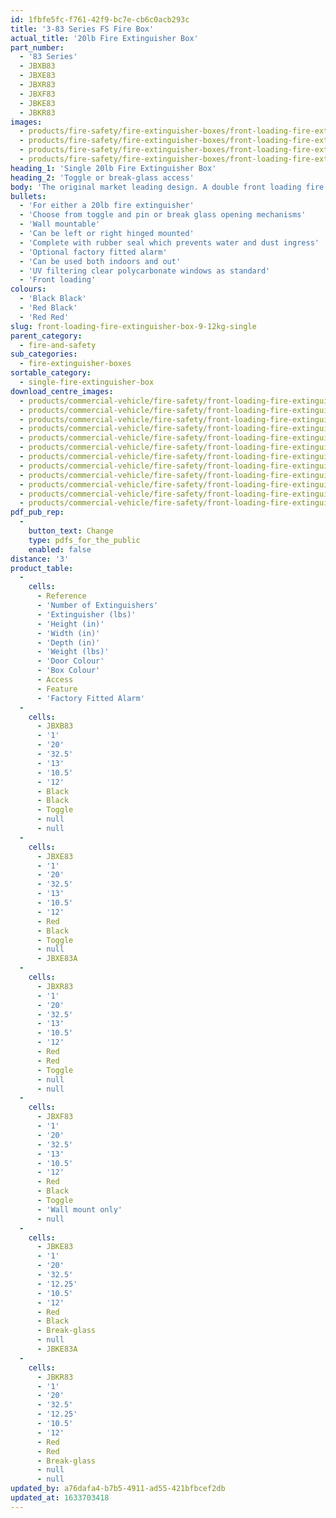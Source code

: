 ```yaml
---
id: 1fbfe5fc-f761-42f9-bc7e-cb6c0acb293c
title: '3-83 Series FS Fire Box'
actual_title: '20lb Fire Extinguisher Box'
part_number:
  - '83 Series'
  - JBXB83
  - JBXE83
  - JBXR83
  - JBXF83
  - JBKE83
  - JBKR83
images:
  - products/fire-safety/fire-extinguisher-boxes/front-loading-fire-extinguisher-boxes/83/images-lr/Product_Image_776x776_(518x518_focus_area)-JBKE83_01.jpg
  - products/fire-safety/fire-extinguisher-boxes/front-loading-fire-extinguisher-boxes/83/images-lr/Product_Image_776x776_(518x518_focus_area)-JBKE83_02.jpg
  - products/fire-safety/fire-extinguisher-boxes/front-loading-fire-extinguisher-boxes/83/images-lr/Product_Image_776x776_(518x518_focus_area)-JBXE83_01.jpg
  - products/fire-safety/fire-extinguisher-boxes/front-loading-fire-extinguisher-boxes/83/images-lr/Product_Image_776x776_(518x518_focus_area)-JBXE83_02.jpg
heading_1: 'Single 20lb Fire Extinguisher Box'
heading_2: 'Toggle or break-glass access'
body: 'The original market leading design. A double front loading fire box designed for either a 20lb fire extinguisher, offering quick access in emergency situations.'
bullets:
  - 'For either a 20lb fire extinguisher'
  - 'Choose from toggle and pin or break glass opening mechanisms'
  - 'Wall mountable'
  - 'Can be left or right hinged mounted'
  - 'Complete with rubber seal which prevents water and dust ingress'
  - 'Optional factory fitted alarm'
  - 'Can be used both indoors and out'
  - 'UV filtering clear polycarbonate windows as standard'
  - 'Front loading'
colours:
  - 'Black Black'
  - 'Red Black'
  - 'Red Red'
slug: front-loading-fire-extinguisher-box-9-12kg-single
parent_category:
  - fire-and-safety
sub_categories:
  - fire-extinguisher-boxes
sortable_category:
  - single-fire-extinguisher-box
download_centre_images:
  - products/commercial-vehicle/fire-safety/front-loading-fire-extinguisher-boxes/83/images-hr/JBKE83_001.jpg
  - products/commercial-vehicle/fire-safety/front-loading-fire-extinguisher-boxes/83/images-hr/JBKE83_002.jpg
  - products/commercial-vehicle/fire-safety/front-loading-fire-extinguisher-boxes/83/images-hr/JBKE83_003.jpg
  - products/commercial-vehicle/fire-safety/front-loading-fire-extinguisher-boxes/83/images-hr/JBKE83_004.jpg
  - products/commercial-vehicle/fire-safety/front-loading-fire-extinguisher-boxes/83/images-hr/JBXE83_001.jpg
  - products/commercial-vehicle/fire-safety/front-loading-fire-extinguisher-boxes/83/images-hr/JBXE83_002.jpg
  - products/commercial-vehicle/fire-safety/front-loading-fire-extinguisher-boxes/83/images-hr/JBXE83_003.jpg
  - products/commercial-vehicle/fire-safety/front-loading-fire-extinguisher-boxes/83/images-hr/JBXE83_004.jpg
  - products/commercial-vehicle/fire-safety/front-loading-fire-extinguisher-boxes/83/images-hr/JBXE83_03.jpg
  - products/commercial-vehicle/fire-safety/front-loading-fire-extinguisher-boxes/83/images-hr/JBXR83_001.jpg
  - products/commercial-vehicle/fire-safety/front-loading-fire-extinguisher-boxes/83/images-hr/JBXR83_002.jpg
  - products/commercial-vehicle/fire-safety/front-loading-fire-extinguisher-boxes/83/images-hr/JBXR83_003.jpg
pdf_pub_rep:
  -
    button_text: Change
    type: pdfs_for_the_public
    enabled: false
distance: '3'
product_table:
  -
    cells:
      - Reference
      - 'Number of Extinguishers'
      - 'Extinguisher (lbs)'
      - 'Height (in)'
      - 'Width (in)'
      - 'Depth (in)'
      - 'Weight (lbs)'
      - 'Door Colour'
      - 'Box Colour'
      - Access
      - Feature
      - 'Factory Fitted Alarm'
  -
    cells:
      - JBXB83
      - '1'
      - '20'
      - '32.5'
      - '13'
      - '10.5'
      - '12'
      - Black
      - Black
      - Toggle
      - null
      - null
  -
    cells:
      - JBXE83
      - '1'
      - '20'
      - '32.5'
      - '13'
      - '10.5'
      - '12'
      - Red
      - Black
      - Toggle
      - null
      - JBXE83A
  -
    cells:
      - JBXR83
      - '1'
      - '20'
      - '32.5'
      - '13'
      - '10.5'
      - '12'
      - Red
      - Red
      - Toggle
      - null
      - null
  -
    cells:
      - JBXF83
      - '1'
      - '20'
      - '32.5'
      - '13'
      - '10.5'
      - '12'
      - Red
      - Black
      - Toggle
      - 'Wall mount only'
      - null
  -
    cells:
      - JBKE83
      - '1'
      - '20'
      - '32.5'
      - '12.25'
      - '10.5'
      - '12'
      - Red
      - Black
      - Break-glass
      - null
      - JBKE83A
  -
    cells:
      - JBKR83
      - '1'
      - '20'
      - '32.5'
      - '12.25'
      - '10.5'
      - '12'
      - Red
      - Red
      - Break-glass
      - null
      - null
updated_by: a76dafa4-b7b5-4911-ad55-421bfbcef2db
updated_at: 1633703418
---
```

